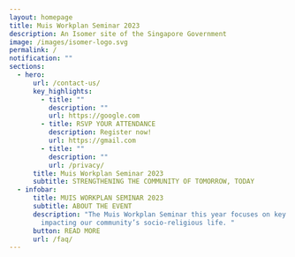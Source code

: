 ```yaml
---
layout: homepage
title: Muis Workplan Seminar 2023
description: An Isomer site of the Singapore Government
image: /images/isomer-logo.svg
permalink: /
notification: ""
sections:
  - hero:
      url: /contact-us/
      key_highlights:
        - title: ""
          description: ""
          url: https://google.com
        - title: RSVP YOUR ATTENDANCE
          description: Register now!
          url: https://gmail.com
        - title: ""
          description: ""
          url: /privacy/
      title: Muis Workplan Seminar 2023
      subtitle: STRENGTHENING THE COMMUNITY OF TOMORROW, TODAY
  - infobar:
      title: MUIS WORKPLAN SEMINAR 2023
      subtitle: ABOUT THE EVENT
      description: "The Muis Workplan Seminar this year focuses on key issues
        impacting our community’s socio-religious life. "
      button: READ MORE
      url: /faq/
---
```

